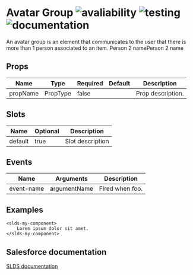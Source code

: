 # Avatar Group ![avaliability](https://img.shields.io/badge/avaliability-mock-red.svg)  ![testing](https://img.shields.io/badge/coverage-0%25-red.svg) ![documentation](https://img.shields.io/badge/documentation-draft-red.svg)

An avatar group is an element that communicates to the user that there is more than 1 person associated to an item.
Person 2 namePerson 2 name

## Props

| Name      | Type    | Required | Default | Description |
| -------- | -------- | -------- | ------- | ----------- |
| propName | PropType | false    |         | Prop description. |

## Slots

| Name    | Optional | Description |
| ------- | -------- | ----------- |
| default | true     | Slot description |


## Events

| Name       | Arguments    | Description                            |
| ---------- | ------------ | -------------------------------------- |
| event-name | argumentName | Fired when foo. |

## Examples

```vue
<slds-my-component>
    Lorem ipsum dolor sit amet.
</slds-my-component>
```

## Salesforce documentation
[SLDS documentation](https://www.lightningdesignsystem.com/components/avatar-group/)
